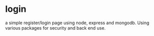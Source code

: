 # login
a simple register/login page using node, express and mongodb. Using various packages for security and back end use. 
